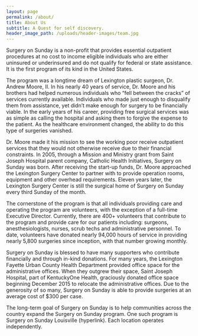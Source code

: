 ```yaml
---
layout: page
permalink: /about/
title: About Us
subtitle: A Quest for self discovery.
header_image_path: /uploads/header-images/team.jpg
---
```


Surgery on Sunday is a non-profit that provides essential outpatient procedures at no cost to income eligible individuals who are either uninsured or underinsured and do not qualify for federal or state assistance. It is the first program of its kind in the United States.

The program was a longtime dream of Lexington plastic surgeon, Dr. Andrew Moore, II. In his nearly 40 years of service, Dr. Moore and his brothers had helped numerous individuals who “fell between the cracks” of services currently available. Individuals who made just enough to disqualify them from assistance, yet didn’t make enough for surgery to be financially viable. In the early years of his career, providing free surgical services was as simple as calling the hospital and asking them to forgive the expense to the patient. As the healthcare environment changed, the ability to do this type of surgeries vanished.

Dr. Moore made it his mission to see the working poor receive outpatient services that they would not otherwise receive due to their financial constraints. In 2005, through a Mission and Ministry grant from Saint Joseph Hospital parent company, Catholic Health Initiatives, Surgery on Sunday was born. After receiving the start-up funds, Dr. Moore approached the Lexington Surgery Center to partner with to provide operation rooms, equipment and other overhead requirements. Eleven years later, the Lexington Surgery Center is still the surgical home of Surgery on Sunday every third Sunday of the month.

The cornerstone of the program is that all individuals providing care and operating the program are volunteers, with the exception of a full-time Executive Director. Currently, there are 400+ volunteers that contribute to the program and provide care for our patients including: surgeons, anesthesiologists, nurses, scrub techs and administrative personnel. To date, volunteers have donated nearly 94,000 hours of service in providing nearly 5,800 surgeries since inception, with that number growing monthly.

Surgery on Sunday is blessed to have many supporters who contribute financially and through in-kind donations. For many years, the Lexington Fayette Urban County Health Department provided office space for the administrative offices. When they outgrew their space, Saint Joseph Hospital, part of KentuckyOne Health, graciously donated office space beginning December 2015 to relocate the administrative offices. Due to the generosity of so many, Surgery on Sunday is able to provide surgeries at an average cost of $300 per case.

The long-term goal of Surgery on Sunday is to help communities across the country expand the Surgery on Sunday program. One such program is Surgery on Sunday Louisville (hyperlink). Each location operates independently.